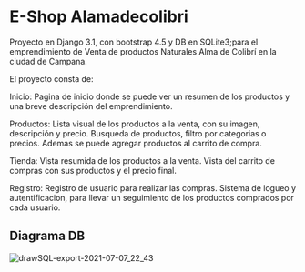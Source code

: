 # E-Shop Alamadecolibri

Proyecto en Django 3.1, con bootstrap 4.5 y DB en SQLite3;para el emprendimiento de Venta de 
productos Naturales Alma de Colibrí en la ciudad de Campana.

El proyecto consta de:

Inicio:
  Pagina de inicio donde se puede ver un resumen de los productos y una breve descripción del emprendimiento.

Productos:
  Lista visual de los productos a la venta, con su imagen, descripción y precio. Busqueda de productos, filtro por categorias o precios. Ademas se puede agregar productos
  al carrito de compra.
  
Tienda:
  Vista resumida de los productos a la venta. Vista del carrito de compras con sus productos y el precio final.

Registro:
  Registro de usuario para realizar las compras. Sistema de logueo y autentificacion, para llevar un seguimiento de 
  los productos comprados por cada usuario.
  
## Diagrama DB
![drawSQL-export-2021-07-07_22_43](https://user-images.githubusercontent.com/35976464/124849267-d2287800-df74-11eb-96e9-f395d6a0711f.png)
